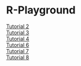 # R-Playground

[Tutorial 2](https://github.com/NightfuryEquinn/R-Playground/blob/main/tutorial2.R)
<br/>
[Tutorial 3](https://github.com/NightfuryEquinn/R-Playground/blob/main/tutorial3.R)
<br/>
[Tutorial 4](https://github.com/NightfuryEquinn/R-Playground/blob/main/tutorial4.R)
<br/>
[Tutorial 6](https://github.com/NightfuryEquinn/R-Playground/blob/main/tutorial6.R)
<br />
[Tutorial 7](https://github.com/NightfuryEquinn/R-Playground/blob/main/tutorial7.R)
<br />
[Tutorial 8](https://github.com/NightfuryEquinn/R-Playground/blob/main/tutorial8.R)
